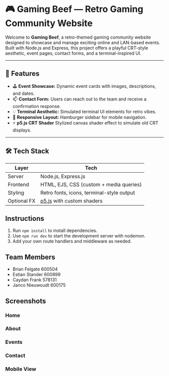 # 🎮 Gaming Beef — Retro Gaming Community Website

Welcome to **Gaming Beef**, a retro-themed gaming community website designed to showcase and manage exciting online and LAN-based events. Built with Node.js and Express, this project offers a playful CRT-style aesthetic, event pages, contact forms, and a terminal-inspired UI.

---

## 🚀 Features

- 🕹 **Event Showcase:** Dynamic event cards with images, descriptions, and dates.
- 📫 **Contact Form:** Users can reach out to the team and receive a confirmation response.
- 💡 **Terminal Aesthetic:** Simulated terminal UI elements for retro vibes.
- 📱 **Responsive Layout:** Hamburger sidebar for mobile navigation.
- ⚡️ **p5.js CRT Shader** Stylized canvas shader effect to simulate old CRT displays.

---

## 🛠 Tech Stack

| Layer        | Tech                          |
|--------------|-------------------------------|
| Server       | Node.js, Express.js           |
| Frontend     | HTML, EJS, CSS (custom + media queries) |
| Styling      | Retro fonts, icons, terminal-style output |
| Optional FX  | [p5.js](https://p5js.org/) with custom shaders |


## Instructions

1. Run `npm install` to install dependencies.
2. Use `npm run dev` to start the development server with nodemon.
3. Add your own route handlers and middleware as needed.

## Team Members
- Brian Felgate 600504
- Estian Stander 600899
- Caydan Frank 578131
- Janco Nieuwoudt 600175

## Screenshots
### Home
### About
### Events
### Contact
### Mobile View